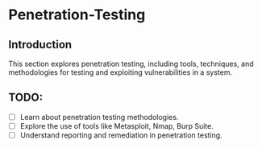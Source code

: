 # Penetration-Testing

## Introduction
This section explores penetration testing, including tools, techniques, and methodologies for testing and exploiting vulnerabilities in a system.

## TODO:
- [ ] Learn about penetration testing methodologies.
- [ ] Explore the use of tools like Metasploit, Nmap, Burp Suite.
- [ ] Understand reporting and remediation in penetration testing.
